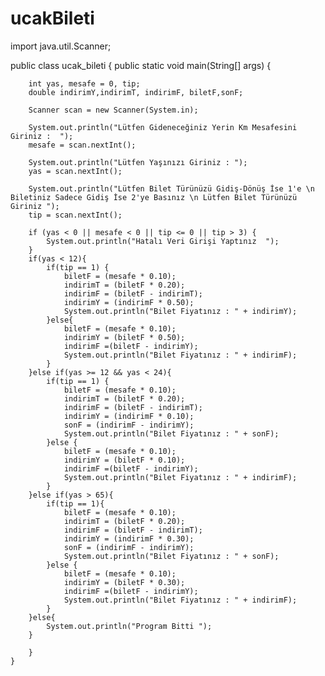 # ucakBileti
import java.util.Scanner;

public class ucak_bileti {
    public static void main(String[] args) {
        
        int yas, mesafe = 0, tip;
        double indirimY,indirimT, indirimF, biletF,sonF;

        Scanner scan = new Scanner(System.in);

        System.out.println("Lütfen Gideneceğiniz Yerin Km Mesafesini Giriniz :  ");
        mesafe = scan.nextInt();

        System.out.println("Lütfen Yaşınızı Giriniz : ");
        yas = scan.nextInt();

        System.out.println("Lütfen Bilet Türünüzü Gidiş-Dönüş İse 1'e \n Biletiniz Sadece Gidiş İse 2'ye Basınız \n Lütfen Bilet Türünüzü Giriniz ");
        tip = scan.nextInt();

        if (yas < 0 || mesafe < 0 || tip <= 0 || tip > 3) {
            System.out.println("Hatalı Veri Girişi Yaptınız  ");
        }
        if(yas < 12){
            if(tip == 1) {
                biletF = (mesafe * 0.10);
                indirimT = (biletF * 0.20);
                indirimF = (biletF - indirimT);
                indirimY = (indirimF * 0.50);
                System.out.println("Bilet Fiyatınız : " + indirimY);
            }else{
                biletF = (mesafe * 0.10);
                indirimY = (biletF * 0.50);
                indirimF =(biletF - indirimY);
                System.out.println("Bilet Fiyatınız : " + indirimF);
            }
        }else if(yas >= 12 && yas < 24){
            if(tip == 1) {
                biletF = (mesafe * 0.10);
                indirimT = (biletF * 0.20);
                indirimF = (biletF - indirimT);
                indirimY = (indirimF * 0.10);
                sonF = (indirimF - indirimY);
                System.out.println("Bilet Fiyatınız : " + sonF);
            }else {
                biletF = (mesafe * 0.10);
                indirimY = (biletF * 0.10);
                indirimF =(biletF - indirimY);
                System.out.println("Bilet Fiyatınız : " + indirimF);
            }
        }else if(yas > 65){
            if(tip == 1){
                biletF = (mesafe * 0.10);
                indirimT = (biletF * 0.20);
                indirimF = (biletF - indirimT);
                indirimY = (indirimF * 0.30);
                sonF = (indirimF - indirimY);
                System.out.println("Bilet Fiyatınız : " + sonF);
            }else {
                biletF = (mesafe * 0.10);
                indirimY = (biletF * 0.30);
                indirimF =(biletF - indirimY);
                System.out.println("Bilet Fiyatınız : " + indirimF);
            }
        }else{
            System.out.println("Program Bitti ");
        }

        }
    }
